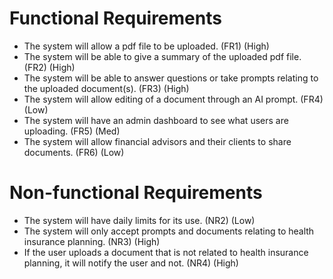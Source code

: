 # Functional Requirements 
* The system will allow a pdf file to be uploaded. (FR1) (High)
* The system will be able to give a summary of the uploaded pdf file. (FR2) (High)
* The system will be able to answer questions or take prompts relating to the uploaded document(s). (FR3) (High)
* The system will allow editing of a document through an AI prompt. (FR4) (Low)
* The system will have an admin dashboard to see what users are uploading. (FR5) (Med)
* The system will allow financial advisors and their clients to share documents. (FR6) (Low)


# Non-functional Requirements
* The system will have daily limits for its use. (NR2) (Low)
* The system will only accept prompts and documents relating to health insurance planning. (NR3) (High)
* If the user uploads a document that is not related to health insurance planning, it will notify the user and not. (NR4) (High)

